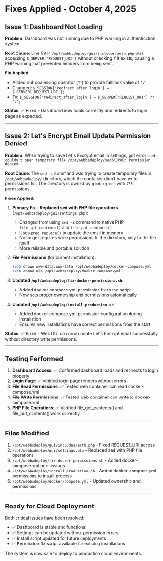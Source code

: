 # Fixes Applied - October 4, 2025

## Issue 1: Dashboard Not Loading
**Problem**: Dashboard was not running due to PHP warning in authentication system.

**Root Cause**: Line 58 in `/opt/webbadeploy/gui/includes/auth.php` was accessing `$_SERVER['REQUEST_URI']` without checking if it exists, causing a PHP warning that prevented headers from being sent.

**Fix Applied**:
- Added null coalescing operator (`??`) to provide fallback value of `'/'`
- Changed: `$_SESSION['redirect_after_login'] = $_SERVER['REQUEST_URI'];`
- To: `$_SESSION['redirect_after_login'] = $_SERVER['REQUEST_URI'] ?? '/';`

**Status**: ✅ Fixed - Dashboard now loads correctly and redirects to login page as expected.

---

## Issue 2: Let's Encrypt Email Update Permission Denied
**Problem**: When trying to save Let's Encrypt email in settings, got error: `sed: couldn't open temporary file /opt/webbadeploy/sed6KJPWD: Permission denied`

**Root Cause**: The `sed -i` command was trying to create temporary files in `/opt/webbadeploy/` directory, which the container didn't have write permissions for. The directory is owned by `giodc:giodc` with `755` permissions.

**Fixes Applied**:

1. **Primary Fix - Replaced sed with PHP file operations** (`/opt/webbadeploy/gui/settings.php`):
   - Changed from using `sed -i` command to native PHP `file_get_contents()` and `file_put_contents()`
   - Uses `preg_replace()` to update the email in memory
   - No longer requires write permissions to the directory, only to the file itself
   - More reliable and portable solution

2. **File Permissions** (for current installation):
   ```bash
   sudo chown www-data:www-data /opt/webbadeploy/docker-compose.yml
   sudo chmod 664 /opt/webbadeploy/docker-compose.yml
   ```

3. **Updated `/opt/webbadeploy/fix-docker-permissions.sh`**:
   - Added docker-compose.yml permission fix to the script
   - Now sets proper ownership and permissions automatically

4. **Updated `/opt/webbadeploy/install-production.sh`**:
   - Added docker-compose.yml permission configuration during installation
   - Ensures new installations have correct permissions from the start

**Status**: ✅ Fixed - Web GUI can now update Let's Encrypt email successfully without directory write permissions.

---

## Testing Performed

1. **Dashboard Access**: ✅ Confirmed dashboard loads and redirects to login properly
2. **Login Page**: ✅ Verified login page renders without errors
3. **File Read Permissions**: ✅ Tested web container can read docker-compose.yml
4. **File Write Permissions**: ✅ Tested web container can write to docker-compose.yml
5. **PHP File Operations**: ✅ Verified file_get_contents() and file_put_contents() work correctly

---

## Files Modified

1. `/opt/webbadeploy/gui/includes/auth.php` - Fixed REQUEST_URI access
2. `/opt/webbadeploy/gui/settings.php` - Replaced sed with PHP file operations
3. `/opt/webbadeploy/fix-docker-permissions.sh` - Added docker-compose.yml permissions
4. `/opt/webbadeploy/install-production.sh` - Added docker-compose.yml permissions to install process
5. `/opt/webbadeploy/docker-compose.yml` - Updated ownership and permissions

---

## Ready for Cloud Deployment

Both critical issues have been resolved:
- ✅ Dashboard is stable and functional
- ✅ Settings can be updated without permission errors
- ✅ Install script updated for future deployments
- ✅ Permission fix script available for existing installations

The system is now safe to deploy to production cloud environments.
